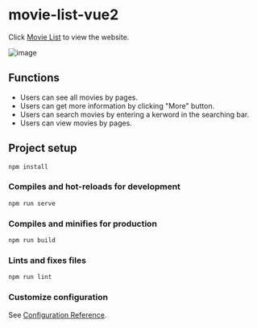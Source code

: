 # movie-list-vue2
Click [Movie List](https://freya-jheng.github.io/movie-list-vue2/#/movies/all) to view the website.

![image](https://user-images.githubusercontent.com/83488932/169685467-d8f04ef8-b94a-4f1c-877f-1f704ffabf0b.png)

## Functions
* Users can see all movies by pages.
* Users can get more information by clicking "More" button.
* Users can search movies by entering a kerword in the searching bar.
* Users can view movies by pages.

## Project setup
```
npm install
```

### Compiles and hot-reloads for development
```
npm run serve
```

### Compiles and minifies for production
```
npm run build
```

### Lints and fixes files
```
npm run lint
```

### Customize configuration
See [Configuration Reference](https://cli.vuejs.org/config/).

